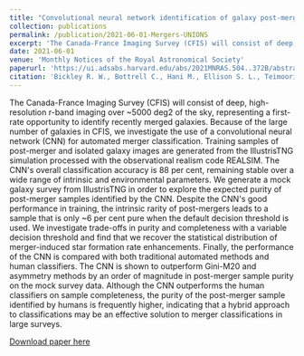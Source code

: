 ```yaml
---
title: "Convolutional neural network identification of galaxy post-mergers in UNIONS using IllustrisTNG"
collection: publications
permalink: /publication/2021-06-01-Mergers-UNIONS
excerpt: 'The Canada-France Imaging Survey (CFIS) will consist of deep, high-resolution r-band imaging over ~5000 deg2 of the sky, representing a first-rate opportunity to identify recently merged galaxies. Because of the large number of galaxies in CFIS, we investigate the use of a convolutional neural network (CNN) for automated merger classification. Training samples of post-merger and isolated galaxy images are generated from the IllustrisTNG simulation processed with the observational realism code REALSIM. The CNN's overall classification accuracy is 88 per cent, remaining stable over a wide range of intrinsic and environmental parameters. We generate a mock galaxy survey from IllustrisTNG in order to explore the expected purity of post-merger samples identified by the CNN. Despite the CNN's good performance in training, the intrinsic rarity of post-mergers leads to a sample that is only ~6 per cent pure when the default decision threshold is used. We investigate trade-offs in purity and completeness with a variable decision threshold and find that we recover the statistical distribution of merger-induced star formation rate enhancements. Finally, the performance of the CNN is compared with both traditional automated methods and human classifiers. The CNN is shown to outperform Gini-M20 and asymmetry methods by an order of magnitude in post-merger sample purity on the mock survey data. Although the CNN outperforms the human classifiers on sample completeness, the purity of the post-merger sample identified by humans is frequently higher, indicating that a hybrid approach to classifications may be an effective solution to merger classifications in large surveys.'
date: 2021-06-01
venue: 'Monthly Notices of the Royal Astronomical Society'
paperurl: 'https://ui.adsabs.harvard.edu/abs/2021MNRAS.504..372B/abstract'
citation: 'Bickley R. W., Bottrell C., Hani M., Ellison S. L., Teimoorinia H., Yi K. M., Wilkinson S., Gwyn S., and Hudson M. J. (2021). Convolutional neural network identification of galaxy post-mergers in UNIONS using IllustrisTNG. <i>MNRAS</i>. 504, 372-392'
---
```

The Canada-France Imaging Survey (CFIS) will consist of deep, high-resolution r-band imaging over ~5000 deg2 of the sky, representing a first-rate opportunity to identify recently merged galaxies. Because of the large number of galaxies in CFIS, we investigate the use of a convolutional neural network (CNN) for automated merger classification. Training samples of post-merger and isolated galaxy images are generated from the IllustrisTNG simulation processed with the observational realism code REALSIM. The CNN's overall classification accuracy is 88 per cent, remaining stable over a wide range of intrinsic and environmental parameters. We generate a mock galaxy survey from IllustrisTNG in order to explore the expected purity of post-merger samples identified by the CNN. Despite the CNN's good performance in training, the intrinsic rarity of post-mergers leads to a sample that is only ~6 per cent pure when the default decision threshold is used. We investigate trade-offs in purity and completeness with a variable decision threshold and find that we recover the statistical distribution of merger-induced star formation rate enhancements. Finally, the performance of the CNN is compared with both traditional automated methods and human classifiers. The CNN is shown to outperform Gini-M20 and asymmetry methods by an order of magnitude in post-merger sample purity on the mock survey data. Although the CNN outperforms the human classifiers on sample completeness, the purity of the post-merger sample identified by humans is frequently higher, indicating that a hybrid approach to classifications may be an effective solution to merger classifications in large surveys.

[Download paper here](https://ui.adsabs.harvard.edu/abs/2021MNRAS.504..372B/abstract)